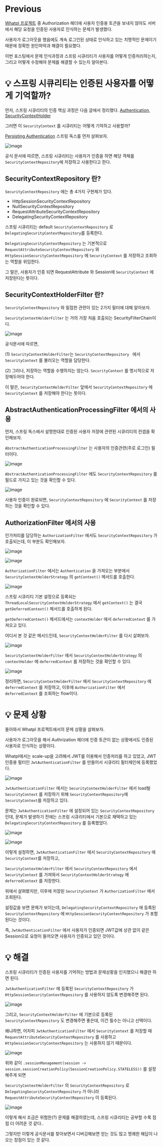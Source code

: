 # Previous

[Whatpl 프로젝트](https://github.com/whatpl/whatpl-backend) 중 Authorization 헤더에 사용자 인증용 토큰을 보내지 않아도 서버에서 해당 요청을 인증된 사용자로 인식하는 문제가 발생했다.

사용자가 로그아웃을 했음에도 계속 로그인된 상태로 인식하고 있는 치명적인 문제이기 때문에 정확한 원인파악과 해결이 필요했다.

이번 포스팅에서 문제 인식과정과 스프링 시큐리티가 사용자를 어떻게 인증처리하는지, 그리고 어떻게 수정해야 문제를 해결할 수 있는지 알아본다.

# 💡 스프링 시큐리티는 인증된 사용자를 어떻게 기억할까?

먼저, 스프링 시큐리티의 인증 핵심 과정은 다음 글에서 정리했다. [Authentication, SecurityContextHolder](https://github.com/shin-je-woo/TIL/blob/main/Spring%20Security/%EC%9D%B8%EC%A6%9D%20%EC%BB%B4%ED%8F%AC%EB%84%8C%ED%8A%B8/Authentication%2C%20SecurityContextHolder.md)

그러면 이 `SecurityContext` 를 시큐리티는 어떻게 기억하고 사용할까?

[Persisting Authentication](https://docs.spring.io/spring-security/reference/6.2-SNAPSHOT/servlet/authentication/persistence.html) 스프링 독스를 먼저 살펴보자.

![image](https://github.com/shin-je-woo/TIL/assets/39439576/0f5a2269-c6a7-4095-89fd-910964b4b93a)

공식 문서에 따르면, 스프링 시큐리티는 사용자가 인증을 하면 해당 객체를 `SecurityContextRepository`에 저장하고 사용한다고 한다.

## SecurityContextRepository 란?

`SecurityContextRepository` 에는 총 4가지 구현체가 있다.
- HttpSessionSecurityContextRepository
- NullSecurityContextRepository
- RequestAttributeSecurityContextRepository
- DelegatingSecurityContextRepository

스프링 시큐리티는 default `SecurityContextRepository` 로 `DelegatingSecurityContextRepository`를 등록한다.

`DelegatingSecurityContextRepository` 는 기본적으로 `RequestAttributeSecurityContextRepository` 와 `HttpSessionSecurityContextRepository` 에 `SecurityContext` 를 저장하고 조회하는 역할을 위임한다.

그 말은, 사용자가 인증 되면 RequestAttribute 와 Session에 `SecurityContext` 에 저장된다는 뜻이다.

## SecurityContextHolderFilter 란?

`SecurityContextRepository` 와 밀접한 관련이 있는 2가지 필터에 대해 알아보자.

`SecurityContextHolderFilter` 는 거의 가장 처음 호출되는 SecurityFilterChain이다.

![image](https://github.com/shin-je-woo/TIL/assets/39439576/848e8bae-c4b2-4265-aa8c-37a3b77c0139)

공식문서에 따르면, 

(1) `SecurityContextHolderFilter`는 `SecurityContextRepository ` 에서 `SecurityContext` 를 불러오는 역할을 담당한다. 

(2) 그러나, 저장하는 역할을 수행하지는 않는다. `SecurityContext` 를 명시적으로 저장해두어야 한다.

이 말은, `SecurityContextHolderFilter` 앞에서 `SecurityContextRepository` 에 `SecurityContext` 를 저장해야 한다는 뜻이다.

## AbstractAuthenticationProcessingFilter 에서의 사용

먼저, 스프링 독스에서 설명한대로 인증된 사용자 저장에 관련된 시큐리티의 컨셉을 확인해보자.

`AbstractAuthenticationProcessingFilter` 는 사용자의 인증관련(주로 로그인) 필터이다.

![image](https://github.com/shin-je-woo/TIL/assets/39439576/f807f0a0-caca-4200-8ad1-db4bf939c8b2)

`AbstractAuthenticationProcessingFilter` 에도 `SecurityContextRepository` 를 필드로 가지고 있는 것을 확인할 수 있다.

![image](https://github.com/shin-je-woo/TIL/assets/39439576/69021e73-4bfc-41ce-9572-e03c18edb6ad)

사용자 인증이 완료되면, `SecurityContextRepository` 에 `SecurityContext` 를 저장하는 것을 확인할 수 있다.

## AuthorizationFilter 에서의 사용

인가처리를 담당하는 `AuthorizationFilter` 에서도 `SecurityContextRepository` 가 호출되는데, 이 부분도 확인해보자.

![image](https://github.com/shin-je-woo/TIL/assets/39439576/5f65766b-4ed7-4f48-aece-9412a435bd5b)

![image](https://github.com/shin-je-woo/TIL/assets/39439576/4b463d7b-2f27-43d9-922b-60826b527993)

`AuthorizationFilter` 에서는 `Authentication` 을 가져오는 부분에서 `SecurityContextHolderStrategy` 의 `getContext()` 메서드를 호출한다.

![image](https://github.com/shin-je-woo/TIL/assets/39439576/6a367f8c-0ec1-4848-8347-5a9223db7c07)

스프링 시큐리티 기본 설정으로 등록되는 `ThreadLocalSecurityContextHolderStrategy` 에서 `getContext()` 는 결국 `getDeferredContext()` 메서드를 호출하게 된다.

`getDeferredContext()` 메서드에서는 `contextHolder` 에서 `deferredContext` 를 가져오고 있다.

어디서 본 것 같은 메서드인데, `SecurityContextHolderFilter` 를 다시 살펴보자.

![image](https://github.com/shin-je-woo/TIL/assets/39439576/b3d87972-4d20-4859-b5db-2993b926b1e1)

`SecurityContextHolderFilter` 에서 `SecurityContextHolderStrategy` 의 `contextHolder` 에 `deferredContext` 를 저장하는 것을 확인할 수 있다.

![image](https://github.com/shin-je-woo/TIL/assets/39439576/129bd9e3-f4be-415a-b2bb-fc5bccb4951e)

정리하면, `SecurityContextHolderFilter` 에서 `SecurityContextRepository` 에 `deferredContext` 를 저장하고, 이후에 `AuthorizationFilter` 에서 `deferredContext` 를 조회하는 flow이다.

# 💡 문제 상황

돌아와서 Whatpl 프로젝트에서의 문제 상황을 살펴보자.

사용자가 로그아웃을 해서 Authrization 헤더에 인증 토큰이 없는 상황에서도 인증된 사용자로 인식하는 상황이다.

Whatpl에서는 scale-up을 고려해서 JWT를 이용해서 인증처리를 하고 있었고, JWT 인증용 필터인 `JwtAuthenticationFilter` 를 만들어서 시큐리티 필터체인에 등록했었다.

![image](https://github.com/shin-je-woo/TIL/assets/39439576/1e2c619c-bbf6-433d-a382-aaaa88dd08cf)

`JwtAuthenticationFilter` 에서는 `SecurityContextHolderFilter` 에서 load될 `SecurityContext` 를 저장하기 위해 `SecurityContextRepository`에 `SecurityContext`를 저장하고 있다.

문제는 `JwtAuthenticationFilter` 에 설정되어 있는 `SecurityContextRepository` 인데, 문제가 발생하기 전에는 스프링 시큐리티에서 기본으로 채택하고 있는 `DelegatingSecurityContextRepository` 를 등록했었다.

![image](https://github.com/shin-je-woo/TIL/assets/39439576/93644ccc-5907-48e4-abe2-19c175458e23)

![image](https://github.com/shin-je-woo/TIL/assets/39439576/7736c8e0-b20d-4ea0-9ae7-c1ee948ff90f)

이렇게 설정하면, `JwtAuthenticationFilter` 에서 `SecurityContextRepository` 에 `SecurityContext`를 저장하고,

`SecurityContextHolderFilter` 에서 `SecurityContextRepository` 에서 `SecurityContext` 를 가져와서 `SecurityContextHolderStrategy` 에 `deferredContext` 를 저장한다.

위에서 살펴봤지만, 이후에 저장된 `SecurityContext` 가 `AuthorizationFilter` 에서 조회된다.

설정값을 보면 문제가 보이는데, `DelegatingSecurityContextRepository` 에 등록된 `SecurityContextRepository` 에 `HttpSessionSecurityContextRepository` 가 포함된다는 것이다.

즉, `JwtAuthenticationFilter` 에서 사용자가 인증되면 JWT값에 상관 없이 같은 Session으로 요청이 들어오면 사용자가 인증되고 있던 것이다.

# 💡 해결

스프링 시큐리티가 인증된 사용자를 기억하는 방법과 문제상황을 인지했으니 해결만 하면 된다.

`JwtAuthenticationFilter` 에 등록된 `SecurityContextRepository` 가 `HttpSessionSecurityContextRepository` 를 사용하지 않도록 변경해주면 된다.

![image](https://github.com/shin-je-woo/TIL/assets/39439576/3141c597-8a68-4c51-8e20-7477e219bcea)

그리고, `SecurityContextHolderFilter` 에 기본으로 등록된 `SecurityContextRepository` 도 변경해주면 좋은데, 이건 필수는 아니고 선택이다.

왜냐하면, 어차피 `JwtAuthenticationFilter` 에서 `SecurityContext` 를 저장할 때 `RequestAttributeSecurityContextRepository` 를 사용하고 `HttpSessionSecurityContextRepository` 는 사용하지 않기 때문이다.

![image](https://github.com/shin-je-woo/TIL/assets/39439576/535b1ac6-87dd-4618-a999-cdba4499e777)

위와 같이 `.sessionManagement(session -> session.sessionCreationPolicy(SessionCreationPolicy.STATELESS))` 를 설정해주게 되면 

`SecurityContextHolderFilter` 의 `SecurityContextRepository` 로 `DelegatingSecurityContextRepository` 가 아니라 `RequestAttributeSecurityContextRepository` 이 등록된다.

![image](https://github.com/shin-je-woo/TIL/assets/39439576/f478253d-2927-4c37-9ee9-55ac1d834c1a)

이렇게 해서 조금은 위험한(?) 문제를 해결하였는데, 스프링 시큐리티는 공부할 수록 점점 더 어려운 것 같다..

그렇지만 이렇게 공식문서를 찾아보면서 디버깅해보면 얻는 것도 많고 명쾌한 해답이 나오는 장점이 있는 것 같다.
